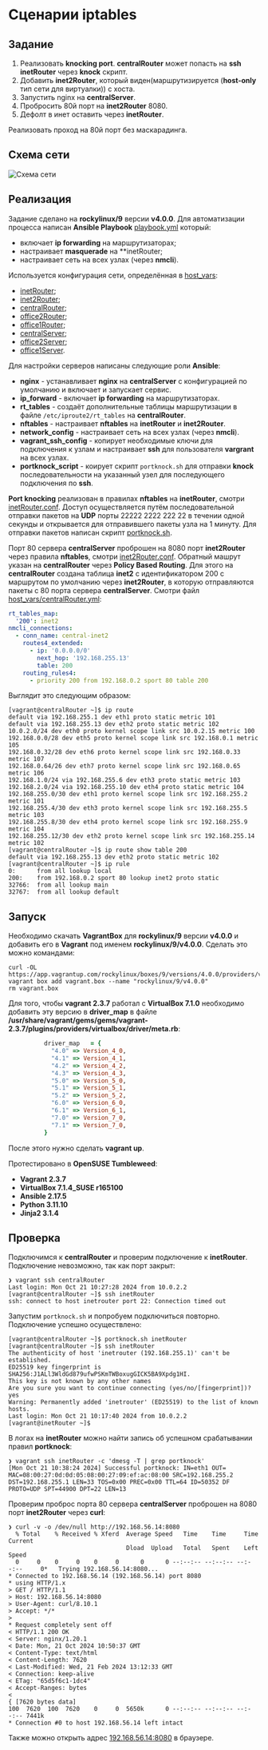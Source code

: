 # Сценарии iptables

## Задание

1. Реализовать **knocking port**. **centralRouter** может попасть на **ssh** **inetRouter** через **knock** скрипт.
2. Добавить **inet2Router**, который виден(маршрутизируется (**host-only** тип сети для виртуалки)) с хоста.
3. Запустить nginx на **centralServer**.
4. Пробросить 80й порт на **inet2Router** 8080.
5. Дефолт в инет оставить через **inetRouter**.

Реализовать проход на 80й порт без маскарадинга.

## Cхема сети

![Схема сети](images/network.png)

## Реализация

Задание сделано на **rockylinux/9** версии **v4.0.0**. Для автоматизации процесса написан **Ansible Playbook** [playbook.yml](playbook.yml) который:

- включает **ip forwarding** на маршрутизаторах;
- настраивает **masquerade** на **inetRouter;
- настраивает сеть на всех узлах (через **nmcli**).

Используется конфигурация сети, определённая в [host_vars](host_vars):

- [inetRouter](host_vars/inetRouter.yml);
- [inet2Router](host_vars/inetRouter.yml);
- [centralRouter](host_vars/centralRouter.yml);
- [office2Router](host_vars/office2Router.yml);
- [office1Router](host_vars/office1Router.yml);
- [centralServer](host_vars/centralServer.yml);
- [office2Server](host_vars/office2Server.yml);
- [office1Server](host_vars/office1Server.yml).

Для настройки серверов написаны следующие роли **Ansible**:

- **nginx** - устанавливает **nginx** на **centralServer** c конфигурацией по умолчанию и включает и запускает сервис.
- **ip_forward** - включает **ip forwarding** на маршрутизаторах.
- **rt_tables** - создаёт дополнительные таблицы маршрутизации в файле `/etc/iproute2/rt_tables` на **centralRouter**.
- **nftables** - настраивает **nftables** на **inetRouter** и **inet2Router**.
- **network_config** - настраивает сеть на всех узлах (через **nmcli**).
- **vagrant_ssh_config** - копирует необходимые ключи для подключения к узлам и настраивает **ssh** для пользователя **vargrant** на всех узлах.
- **portknock_script** - коирует скрипт `portknock.sh` для отправки **knock** последовательности на указанный узел для последующего подключения по **ssh**.

**Port knocking** реализован в правилах **nftables** на **inetRouter**, смотри [inetRouter.conf](roles/nftables/templates/inetRouter.conf). Доступ осуществляется путём последовательной отправки пакетов на **UDP** порты 22222 2222 222 22 в течении одной секунды и открывается для отправившего пакеты узла на 1 минуту. Для отправки пакетов написан скрипт [portknock.sh](roles/portknock_script/templates/portknock.sh).

Порт 80 сервера **centralServer** проброшен на 8080 порт **inet2Router** через правила **nftables**, смотри [inet2Router.conf](roles/nftables/templates/inet2Router.conf). Обратный машрут указан на **centralRouter** через **Policy Based Routing**. Для этого на **centralRouter** создана таблица **inet2** с идентификатором 200 с маршрутом по умолчанию через **inet2Router**, в которую отправляются пакеты с 80 порта сервера **centralServer**. Смотри файл [host_vars/centralRouter.yml](host_vars/centralRouter.yml):

```yaml
rt_tables_map:
  '200': inet2
nmcli_connections:
  - conn_name: central-inet2
    routes4_extended:
      - ip: '0.0.0.0/0'
        next_hop: '192.168.255.13'
        table: 200
    routing_rules4:
      - priority 200 from 192.168.0.2 sport 80 table 200
```

Выглядит это следующим образом:

```text
[vagrant@centralRouter ~]$ ip route
default via 192.168.255.1 dev eth1 proto static metric 101
default via 192.168.255.13 dev eth2 proto static metric 102
10.0.2.0/24 dev eth0 proto kernel scope link src 10.0.2.15 metric 100
192.168.0.0/28 dev eth5 proto kernel scope link src 192.168.0.1 metric 105
192.168.0.32/28 dev eth6 proto kernel scope link src 192.168.0.33 metric 107
192.168.0.64/26 dev eth7 proto kernel scope link src 192.168.0.65 metric 106
192.168.1.0/24 via 192.168.255.6 dev eth3 proto static metric 103
192.168.2.0/24 via 192.168.255.10 dev eth4 proto static metric 104
192.168.255.0/30 dev eth1 proto kernel scope link src 192.168.255.2 metric 101
192.168.255.4/30 dev eth3 proto kernel scope link src 192.168.255.5 metric 103
192.168.255.8/30 dev eth4 proto kernel scope link src 192.168.255.9 metric 104
192.168.255.12/30 dev eth2 proto kernel scope link src 192.168.255.14 metric 102
[vagrant@centralRouter ~]$ ip route show table 200
default via 192.168.255.13 dev eth2 proto static metric 102
[vagrant@centralRouter ~]$ ip rule
0:      from all lookup local
200:    from 192.168.0.2 sport 80 lookup inet2 proto static
32766:  from all lookup main
32767:  from all lookup default
```

## Запуск

Необходимо скачать **VagrantBox** для **rockylinux/9** версии **v4.0.0** и добавить его в **Vagrant** под именем **rockylinux/9/v4.0.0**. Сделать это можно командами:

```shell
curl -OL https://app.vagrantup.com/rockylinux/boxes/9/versions/4.0.0/providers/virtualbox/amd64/vagrant.box
vagrant box add vagrant.box --name "rockylinux/9/v4.0.0"
rm vagrant.box
```

Для того, чтобы **vagrant 2.3.7** работал с **VirtualBox 7.1.0** необходимо добавить эту версию в **driver_map** в файле **/usr/share/vagrant/gems/gems/vagrant-2.3.7/plugins/providers/virtualbox/driver/meta.rb**:

```ruby
          driver_map   = {
            "4.0" => Version_4_0,
            "4.1" => Version_4_1,
            "4.2" => Version_4_2,
            "4.3" => Version_4_3,
            "5.0" => Version_5_0,
            "5.1" => Version_5_1,
            "5.2" => Version_5_2,
            "6.0" => Version_6_0,
            "6.1" => Version_6_1,
            "7.0" => Version_7_0,
            "7.1" => Version_7_0,
          }
```

После этого нужно сделать **vagrant up**.

Протестировано в **OpenSUSE Tumbleweed**:

- **Vagrant 2.3.7**
- **VirtualBox 7.1.4_SUSE r165100**
- **Ansible 2.17.5**
- **Python 3.11.10**
- **Jinja2 3.1.4**

## Проверка

Подключимся к **centralRouter** и проверим подключение к **inetRouter**. Подключение невозможно, так как порт закрыт:

```text
❯ vagrant ssh centralRouter
Last login: Mon Oct 21 10:27:28 2024 from 10.0.2.2
[vagrant@centralRouter ~]$ ssh inetRouter
ssh: connect to host inetrouter port 22: Connection timed out
```

Запустим `portknock.sh` и попробуем подключиться повторно. Подключение успешно осуществлено:

```text
[vagrant@centralRouter ~]$ portknock.sh inetRouter
[vagrant@centralRouter ~]$ ssh inetRouter
The authenticity of host 'inetrouter (192.168.255.1)' can't be established.
ED25519 key fingerprint is SHA256:J1ALl3WldGd879ufwPSKmTWBoxugGICK5BA9Xpdg1HI.
This key is not known by any other names
Are you sure you want to continue connecting (yes/no/[fingerprint])? yes
Warning: Permanently added 'inetrouter' (ED25519) to the list of known hosts.
Last login: Mon Oct 21 10:17:40 2024 from 10.0.2.2
[vagrant@inetRouter ~]$
```

В логах на **inetRouter** можно найти запись об успешном срабатывании правил **portknock**:

```text
❯ vagrant ssh inetRouter -c 'dmesg -T | grep portknock'
[Mon Oct 21 10:38:24 2024] Successful portknock: IN=eth1 OUT= MAC=08:00:27:0d:0d:05:08:00:27:09:ef:ac:08:00 SRC=192.168.255.2 DST=192.168.255.1 LEN=33 TOS=0x00 PREC=0x00 TTL=64 ID=50352 DF PROTO=UDP SPT=44900 DPT=22 LEN=13
```

Проверим проброс порта 80 сервера **centralServer** проброшен на 8080 порт **inet2Router** через **curl**:

```text
❯ curl -v -o /dev/null http://192.168.56.14:8080
  % Total    % Received % Xferd  Average Speed   Time    Time     Time  Current
                                 Dload  Upload   Total   Spent    Left  Speed
  0     0    0     0    0     0      0      0 --:--:-- --:--:-- --:--:--     0*   Trying 192.168.56.14:8080...
* Connected to 192.168.56.14 (192.168.56.14) port 8080
* using HTTP/1.x
> GET / HTTP/1.1
> Host: 192.168.56.14:8080
> User-Agent: curl/8.10.1
> Accept: */*
>
* Request completely sent off
< HTTP/1.1 200 OK
< Server: nginx/1.20.1
< Date: Mon, 21 Oct 2024 10:50:37 GMT
< Content-Type: text/html
< Content-Length: 7620
< Last-Modified: Wed, 21 Feb 2024 13:12:33 GMT
< Connection: keep-alive
< ETag: "65d5f6c1-1dc4"
< Accept-Ranges: bytes
<
{ [7620 bytes data]
100  7620  100  7620    0     0  5650k      0 --:--:-- --:--:-- --:--:-- 7441k
* Connection #0 to host 192.168.56.14 left intact

```

Также можно открыть адрес [192.168.56.14:8080](http://192.168.56.14:8080) в браузере.
